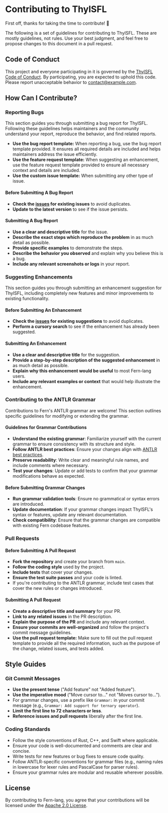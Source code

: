 # Contributing to ThylSFL

First off, thanks for taking the time to contribute! 🎉

The following is a set of guidelines for contributing to ThylSFL. These are mostly guidelines, not rules. Use your best judgment, and feel free to propose changes to this document in a pull request.

## Code of Conduct

This project and everyone participating in it is governed by the [ThylSFL Code of Conduct](). By participating, you are expected to uphold this code. Please report unacceptable behavior to [contact@example.com](mailto:contact@example.com).

## How Can I Contribute?

### Reporting Bugs

This section guides you through submitting a bug report for ThylSFL. Following these guidelines helps maintainers and the community understand your report, reproduce the behavior, and find related reports.

- **Use the bug report template:** When reporting a bug, use the bug report template provided. It ensures all required details are included and helps maintainers address the issue efficiently.
- **Use the feature request template:** When suggesting an enhancement, use the feature request template provided to ensure all necessary context and details are included.
- **Use the custom issue template:** When submitting any other type of issue.

#### Before Submitting A Bug Report

- **Check the [issues](https://github.com/TheSkyler-Dev/ThylSFL/issues) for existing issues** to avoid duplicates.
- **Update to the latest version** to see if the issue persists.

#### Submitting A Bug Report

- **Use a clear and descriptive title** for the issue.
- **Describe the exact steps which reproduce the problem** in as much detail as possible.
- **Provide specific examples** to demonstrate the steps.
- **Describe the behavior you observed** and explain why you believe this is a bug.
- **Include any relevant screenshots or logs** in your report.

### Suggesting Enhancements

This section guides you through submitting an enhancement suggestion for ThylSFL, including completely new features and minor improvements to existing functionality.

#### Before Submitting An Enhancement

- **Check the [issues](https://github.com/TheSkyler-Dev/ThylSFL/issues) for existing suggestions** to avoid duplicates.
- **Perform a cursory search** to see if the enhancement has already been suggested.

#### Submitting An Enhancement

- **Use a clear and descriptive title** for the suggestion.
- **Provide a step-by-step description of the suggested enhancement** in as much detail as possible.
- **Explain why this enhancement would be useful** to most Fern-lang users.
- **Include any relevant examples or context** that would help illustrate the enhancement.

### Contributing to the ANTLR Grammar

Contributions to Fern's ANTLR grammar are welcome! This section outlines specific guidelines for modifying or extending the grammar.

#### Guidelines for Grammar Contributions
- **Understand the existing grammar**: Familiarize yourself with the current grammar to ensure consistency with its structure and style.
- **Follow ANTLR best practices**: Ensure your changes align with [ANTLR best practices](https://github.com/antlr/antlr4/blob/master/doc/index.md).
- **Preserve readability**: Write clear and meaningful rule names, and include comments where necessary.
- **Test your changes**: Update or add tests to confirm that your grammar modifications behave as expected.

#### Before Submitting Grammar Changes
- **Run grammar validation tools**: Ensure no grammatical or syntax errors are introduced.
- **Update documentation**: If your grammar changes impact ThylSFL's syntax or features, update any relevant documentation.
- **Check compatibility**: Ensure that the grammar changes are compatible with existing Fern codebase features.

### Pull Requests

#### Before Submitting A Pull Request

- **Fork the repository** and create your branch from `main`.
- **Follow the coding style** used by the project.
- **Include tests** that cover your changes.
- **Ensure the test suite passes** and your code is linted.
- If you're contributing to the ANTLR grammar, include test cases that cover the new rules or changes introduced.

#### Submitting A Pull Request

- **Create a descriptive title and summary** for your PR.
- **Link to any related issues** in the PR description.
- **Explain the purpose of the PR** and include any relevant context.
- **Ensure your commits are well-organized** and follow the project's commit message guidelines.
- **Use the pull request template:** Make sure to fill out the pull request template to provide all the required information, such as the purpose of the change, related issues, and tests added.

## Style Guides

### Git Commit Messages

- **Use the present tense** ("Add feature" not "Added feature").
- **Use the imperative mood** ("Move cursor to..." not "Moves cursor to...").
- For grammar changes, use a prefix like `Grammar:` in your commit message (e.g., `Grammar: Add support for ternary operator`).
- **Limit the first line to 72 characters or less**.
- **Reference issues and pull requests** liberally after the first line.

### Coding Standards

- Follow the style conventions of Rust, C++, and Swift where applicable.
- Ensure your code is well-documented and comments are clear and concise.
- Write tests for new features or bug fixes to ensure code quality.
- Follow ANTLR-specific conventions for grammar files (e.g., naming rules in lowercase for lexer rules and PascalCase for parser rules).
- Ensure your grammar rules are modular and reusable wherever possible.

## License

By contributing to Fern-lang, you agree that your contributions will be licensed under the [Apache 2.0 License](LICENSE).
